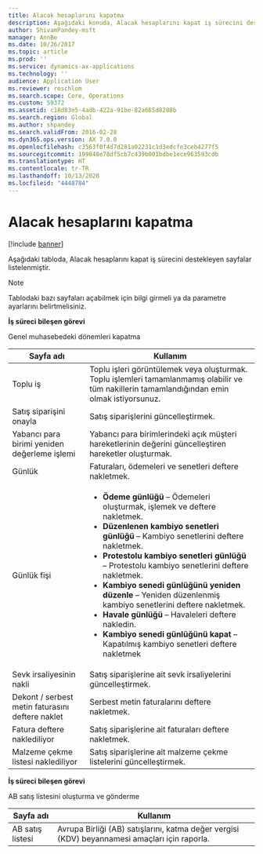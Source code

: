 ```yaml
---
title: Alacak hesaplarını kapatma
description: Aşağıdaki konuda, Alacak hesaplarını kapat iş sürecini destekleyen sayfalar listelenmiştir.
author: ShivamPandey-msft
manager: AnnBe
ms.date: 10/26/2017
ms.topic: article
ms.prod: ''
ms.service: dynamics-ax-applications
ms.technology: ''
audience: Application User
ms.reviewer: roschlom
ms.search.scope: Core, Operations
ms.custom: 59372
ms.assetid: c18d83e5-4adb-422a-91be-82a665d8288b
ms.search.region: Global
ms.author: shpandey
ms.search.validFrom: 2016-02-28
ms.dyn365.ops.version: AX 7.0.0
ms.openlocfilehash: c3563f0f4d7d281a02231c1d3edcfe3ceb4277f5
ms.sourcegitcommit: 199848e78df5cb7c439b001bdbe1ece963593cdb
ms.translationtype: HT
ms.contentlocale: tr-TR
ms.lasthandoff: 10/13/2020
ms.locfileid: "4448784"
---
```

# <a name="close-accounts-receivable"></a>Alacak hesaplarını kapatma

[!include [banner](../includes/banner.md)]

Aşağıdaki tabloda, Alacak hesaplarını kapat iş sürecini destekleyen sayfalar listelenmiştir.

> [!NOTE] 
> Tablodaki bazı sayfaları açabilmek için bilgi girmeli ya da parametre ayarlarını belirtmelisiniz.

**İş süreci bileşen görevi**                   

Genel muhasebedeki dönemleri kapatma

| Sayfa adı                            | Kullanım                                                                                      |
|--------------------------------------|--------------------------------------------------------------------------------------------|
|Toplu iş                             | Toplu işleri görüntülemek veya oluşturmak. Toplu işlemleri tamamlanmamış olabilir ve tüm nakillerin tamamlandığından emin olmak istiyorsunuz.                                                                                                               |
|Satış siparişini onayla                   | Satış siparişlerini güncelleştirmek.                                                                       |
|Yabancı para birimi yeniden değerleme işlemi          | Yabancı para birimlerindeki açık müşteri hareketlerinin değerini güncelleştiren hareketler oluşturmak.                                                                                                                         |
| Günlük                              | Faturaları, ödemeleri ve senetleri deftere nakletmek.                                             |
| Günlük fişi                      |<ul><li>**Ödeme günlüğü** – Ödemeleri oluşturmak, işlemek ve deftere nakletmek.</li><li>**Düzenlenen kambiyo senetleri günlüğü** – Kambiyo senetlerini deftere nakletmek.</li><li>**Protestolu kambiyo senetleri günlüğü** – Protestolu kambiyo senetlerini deftere nakletmek.</li><li>**Kambiyo senedi günlüğünü yeniden düzenle** – Yeniden düzenlenmiş kambiyo senetlerini deftere nakletmek.</li><li>**Havale günlüğü** – Havaleleri deftere nakledin.</li><li>**Kambiyo senedi günlüğünü kapat** – Kapatılmış kambiyo senetleri deftere nakletmek</li></ul>                   |
| Sevk irsaliyesinin nakli                 | Satış siparişlerine ait sevk irsaliyelerini güncelleştirmek.                                                     |
| Dekont / serbest metin faturasını deftere naklet               | Serbest metin faturalarını deftere nakletmek.                                                                   |
| Fatura deftere naklediliyor                      | Satış siparişlerine ait faturaları deftere nakletmek.                                                            |
| Malzeme çekme listesi naklediliyor                 |Satış siparişlerine ait malzeme çekme listelerini güncelleştirmek.                                                      |

**İş süreci bileşen görevi**   

AB satış listesini oluşturma ve gönderme

| Sayfa adı                            | Kullanım                                                                                      |
|--------------------------------------|--------------------------------------------------------------------------------------------|
|AB satış listesi                         | Avrupa Birliği (AB) satışlarını, katma değer vergisi (KDV) beyannamesi amaçları için raporla.                                                                                                                           |






